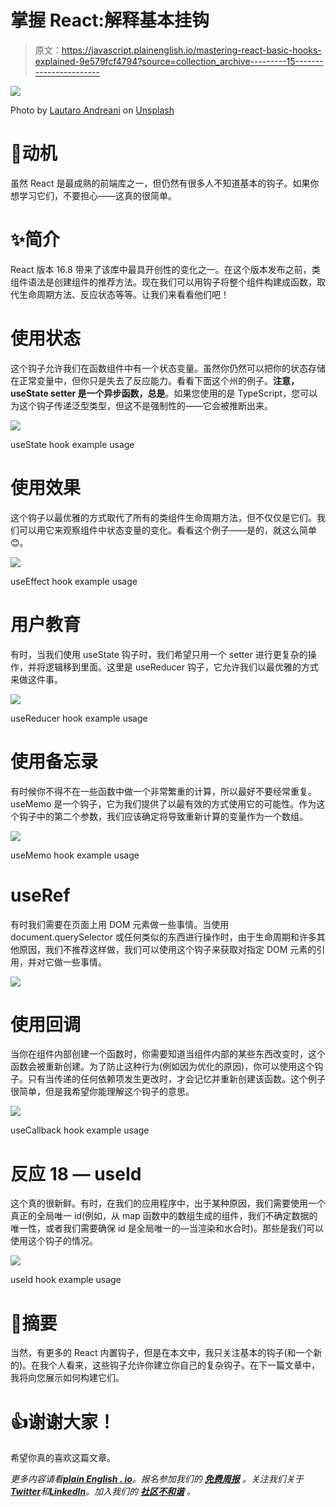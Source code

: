 # 掌握 React:解释基本挂钩

> 原文：<https://javascript.plainenglish.io/mastering-react-basic-hooks-explained-9e579fcf4794?source=collection_archive---------15----------------------->

![](img/e6195c6a2418d2eda50b3af14b60c9fa.png)

Photo by [Lautaro Andreani](https://unsplash.com/@lautaroandreani?utm_source=medium&utm_medium=referral) on [Unsplash](https://unsplash.com?utm_source=medium&utm_medium=referral)

# 🤔动机

虽然 React 是最成熟的前端库之一，但仍然有很多人不知道基本的钩子。如果你想学习它们，不要担心——这真的很简单。

# ✨简介

React 版本 16.8 带来了该库中最具开创性的变化之一。在这个版本发布之前，类组件语法是创建组件的推荐方法。现在我们可以用钩子将整个组件构建成函数，取代生命周期方法、反应状态等等。让我们来看看他们吧！

# 使用状态

这个钩子允许我们在函数组件中有一个状态变量。虽然你仍然可以把你的状态存储在正常变量中，但你只是失去了反应能力。看看下面这个州的例子。**注意，useState setter 是一个异步函数，总是**。如果您使用的是 TypeScript，您可以为这个钩子传递泛型类型，但这不是强制性的——它会被推断出来。

![](img/06c040cbc8820f3be702681e367bf8a0.png)

useState hook example usage

# 使用效果

这个钩子以最优雅的方式取代了所有的类组件生命周期方法，但不仅仅是它们。我们可以用它来观察组件中状态变量的变化。看看这个例子——是的，就这么简单😊。

![](img/7eeff21de5a5597540b2d73d7f88aac8.png)

useEffect hook example usage

# 用户教育

有时，当我们使用 useState 钩子时，我们希望只用一个 setter 进行更复杂的操作，并将逻辑移到里面。这里是 useReducer 钩子，它允许我们以最优雅的方式来做这件事。

![](img/54bc5e7370b9b7547d0d306111a0b6d5.png)

useReducer hook example usage

# 使用备忘录

有时候你不得不在一些函数中做一个非常繁重的计算，所以最好不要经常重复。useMemo 是一个钩子，它为我们提供了以最有效的方式使用它的可能性。作为这个钩子中的第二个参数，我们应该确定将导致重新计算的变量作为一个数组。

![](img/57d38b77817415b36a3058ad14fa3f6b.png)

useMemo hook example usage

# useRef

有时我们需要在页面上用 DOM 元素做一些事情。当使用 document.querySelector 或任何类似的东西进行操作时，由于生命周期和许多其他原因，我们不推荐这样做，我们可以使用这个钩子来获取对指定 DOM 元素的引用，并对它做一些事情。

![](img/1cc8bfbc58ae47abd643f1b2a0358a0a.png)

# 使用回调

当你在组件内部创建一个函数时，你需要知道当组件内部的某些东西改变时，这个函数会被重新创建。为了防止这种行为(例如因为优化的原因)，你可以使用这个钩子。只有当传递的任何依赖项发生更改时，才会记忆并重新创建该函数。这个例子很简单，但是我希望你能理解这个钩子的意思。

![](img/7dd1b3d5888dad764f109f66b6667ed6.png)

useCallback hook example usage

# 反应 18 — useId

这个真的很新鲜。有时，在我们的应用程序中，出于某种原因，我们需要使用一个真正的全局唯一 id(例如，从 map 函数中的数组生成的组件，我们不确定数据的唯一性，或者我们需要确保 id 是全局唯一的—当渲染和水合时)。那些是我们可以使用这个钩子的情况。

![](img/181135919428ef53125315826de0507a.png)

useId hook example usage

# 🍟摘要

当然，有更多的 React 内置钩子，但是在本文中，我只关注基本的钩子(和一个新的)。在我个人看来，这些钩子允许你建立你自己的复杂钩子。在下一篇文章中，我将向您展示如何构建它们。

# 👍谢谢大家！

希望你真的喜欢这篇文章。

*更多内容请看*[***plain English . io***](https://plainenglish.io/)*。报名参加我们的* [***免费周报***](http://newsletter.plainenglish.io/) *。关注我们关于*[***Twitter***](https://twitter.com/inPlainEngHQ)*和*[***LinkedIn***](https://www.linkedin.com/company/inplainenglish/)*。加入我们的* [***社区不和谐***](https://discord.gg/GtDtUAvyhW) *。*